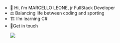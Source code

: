<ul>
 <li>🗿 Hi, i'm MARCELLO LEONE, jr FullStack Developer</li>
 <li>⚖ Balancing life between coding and sporting </li> 
 <li>🏗 I’m learning C#</li> 
 <li>📍Get in touch <a href="https://www.linkedin.com/in/marcelloleone975">
  <p align="left"> <img src="https://img.shields.io/badge/linkedin-%230077B5.svg?&style=for-the-badge&logo=linkedin&logoColor=white" />
</p>
</li>
</ul>

